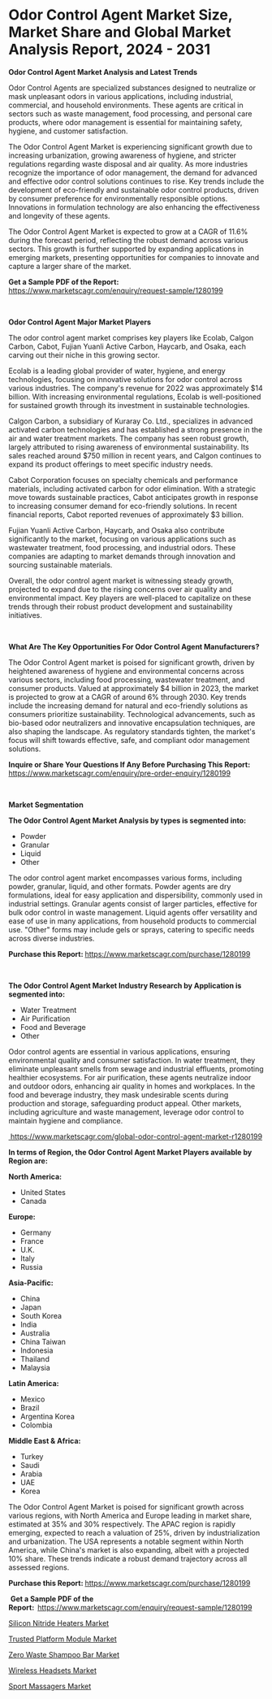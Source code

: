 <p><h1>Odor Control Agent Market Size, Market Share and Global Market Analysis Report, 2024 - 2031</h1></p><p><strong>Odor Control Agent Market Analysis and Latest Trends</strong></p>
<p><p>Odor Control Agents are specialized substances designed to neutralize or mask unpleasant odors in various applications, including industrial, commercial, and household environments. These agents are critical in sectors such as waste management, food processing, and personal care products, where odor management is essential for maintaining safety, hygiene, and customer satisfaction.</p><p>The Odor Control Agent Market is experiencing significant growth due to increasing urbanization, growing awareness of hygiene, and stricter regulations regarding waste disposal and air quality. As more industries recognize the importance of odor management, the demand for advanced and effective odor control solutions continues to rise. Key trends include the development of eco-friendly and sustainable odor control products, driven by consumer preference for environmentally responsible options. Innovations in formulation technology are also enhancing the effectiveness and longevity of these agents.</p><p>The Odor Control Agent Market is expected to grow at a CAGR of 11.6% during the forecast period, reflecting the robust demand across various sectors. This growth is further supported by expanding applications in emerging markets, presenting opportunities for companies to innovate and capture a larger share of the market.</p></p>
<p><strong>Get a Sample PDF of the Report:&nbsp;</strong> <a href="https://www.marketscagr.com/enquiry/request-sample/1280199?utm_campaign=1261&utm_medium=2&utm_source=Github&utm_content=ia&utm_term=29092024&utm_id=odor-control-agent">https://www.marketscagr.com/enquiry/request-sample/1280199</a></p>
<p>&nbsp;</p>
<p><strong>Odor Control Agent Major Market Players</strong></p>
<p><p>The odor control agent market comprises key players like Ecolab, Calgon Carbon, Cabot, Fujian Yuanli Active Carbon, Haycarb, and Osaka, each carving out their niche in this growing sector.</p><p>Ecolab is a leading global provider of water, hygiene, and energy technologies, focusing on innovative solutions for odor control across various industries. The company's revenue for 2022 was approximately $14 billion. With increasing environmental regulations, Ecolab is well-positioned for sustained growth through its investment in sustainable technologies.</p><p>Calgon Carbon, a subsidiary of Kuraray Co. Ltd., specializes in advanced activated carbon technologies and has established a strong presence in the air and water treatment markets. The company has seen robust growth, largely attributed to rising awareness of environmental sustainability. Its sales reached around $750 million in recent years, and Calgon continues to expand its product offerings to meet specific industry needs.</p><p>Cabot Corporation focuses on specialty chemicals and performance materials, including activated carbon for odor elimination. With a strategic move towards sustainable practices, Cabot anticipates growth in response to increasing consumer demand for eco-friendly solutions. In recent financial reports, Cabot reported revenues of approximately $3 billion.</p><p>Fujian Yuanli Active Carbon, Haycarb, and Osaka also contribute significantly to the market, focusing on various applications such as wastewater treatment, food processing, and industrial odors. These companies are adapting to market demands through innovation and sourcing sustainable materials.</p><p>Overall, the odor control agent market is witnessing steady growth, projected to expand due to the rising concerns over air quality and environmental impact. Key players are well-placed to capitalize on these trends through their robust product development and sustainability initiatives.</p></p>
<p>&nbsp;</p>
<p><strong>What Are The Key Opportunities For Odor Control Agent Manufacturers?</strong></p>
<p><p>The Odor Control Agent market is poised for significant growth, driven by heightened awareness of hygiene and environmental concerns across various sectors, including food processing, wastewater treatment, and consumer products. Valued at approximately $4 billion in 2023, the market is projected to grow at a CAGR of around 6% through 2030. Key trends include the increasing demand for natural and eco-friendly solutions as consumers prioritize sustainability. Technological advancements, such as bio-based odor neutralizers and innovative encapsulation techniques, are also shaping the landscape. As regulatory standards tighten, the market's focus will shift towards effective, safe, and compliant odor management solutions.</p></p>
<p><strong>Inquire or Share Your Questions If Any Before Purchasing This Report:</strong> <a href="https://www.marketscagr.com/enquiry/pre-order-enquiry/1280199?utm_campaign=1261&utm_medium=2&utm_source=Github&utm_content=ia&utm_term=29092024&utm_id=odor-control-agent">https://www.marketscagr.com/enquiry/pre-order-enquiry/1280199</a></p>
<p>&nbsp;</p>
<p><strong>Market Segmentation</strong></p>
<p><strong>The Odor Control Agent Market Analysis by types is segmented into:</strong></p>
<p><ul><li>Powder</li><li>Granular</li><li>Liquid</li><li>Other</li></ul></p>
<p><p>The odor control agent market encompasses various forms, including powder, granular, liquid, and other formats. Powder agents are dry formulations, ideal for easy application and dispersibility, commonly used in industrial settings. Granular agents consist of larger particles, effective for bulk odor control in waste management. Liquid agents offer versatility and ease of use in many applications, from household products to commercial use. "Other" forms may include gels or sprays, catering to specific needs across diverse industries.</p></p>
<p><strong>Purchase this Report:&nbsp;</strong><a href="https://www.marketscagr.com/purchase/1280199?utm_campaign=1261&utm_medium=2&utm_source=Github&utm_content=ia&utm_term=29092024&utm_id=odor-control-agent">https://www.marketscagr.com/purchase/1280199</a></p>
<p>&nbsp;</p>
<p><strong>The Odor Control Agent Market Industry Research by Application is segmented into:</strong></p>
<p><ul><li>Water Treatment</li><li>Air Purification</li><li>Food and Beverage</li><li>Other</li></ul></p>
<p><p>Odor control agents are essential in various applications, ensuring environmental quality and consumer satisfaction. In water treatment, they eliminate unpleasant smells from sewage and industrial effluents, promoting healthier ecosystems. For air purification, these agents neutralize indoor and outdoor odors, enhancing air quality in homes and workplaces. In the food and beverage industry, they mask undesirable scents during production and storage, safeguarding product appeal. Other markets, including agriculture and waste management, leverage odor control to maintain hygiene and compliance.</p></p>
<p><a href="https://www.marketscagr.com/global-odor-control-agent-market-r1280199?utm_campaign=1261&utm_medium=2&utm_source=Github&utm_content=ia&utm_term=29092024&utm_id=odor-control-agent">&nbsp;https://www.marketscagr.com/global-odor-control-agent-market-r1280199</a></p>
<p><strong>In terms of Region, the Odor Control Agent Market Players available by Region are:</strong></p>
<p>
    <p> <strong> North America: </strong>
        <ul>
            <li>United States</li>
            <li>Canada</li>
        </ul>
        </p> 
    <p> <strong> Europe: </strong>
        <ul>
            <li>Germany</li>
            <li>France</li>
            <li>U.K.</li>
            <li>Italy</li>
            <li>Russia</li>
        </ul>
        </p> 
    <p> <strong> Asia-Pacific: </strong>
        <ul>
            <li>China</li>
            <li>Japan</li>
            <li>South Korea</li>
            <li>India</li>
            <li>Australia</li>
            <li>China Taiwan</li>
            <li>Indonesia</li>
            <li>Thailand</li>
            <li>Malaysia</li>
        </ul>
        </p> 
    <p> <strong> Latin America: </strong>
        <ul>
            <li>Mexico</li>
            <li>Brazil</li>
            <li>Argentina Korea</li>
            <li>Colombia</li>
        </ul>
        </p> 
    <p> <strong> Middle East & Africa: </strong>
        <ul>
            <li>Turkey</li>
            <li>Saudi</li>
            <li>Arabia</li>
            <li>UAE</li>
            <li>Korea</li>
        </ul>
    </p>
    </p>
<p><p>The Odor Control Agent Market is poised for significant growth across various regions, with North America and Europe leading in market share, estimated at 35% and 30% respectively. The APAC region is rapidly emerging, expected to reach a valuation of 25%, driven by industrialization and urbanization. The USA represents a notable segment within North America, while China's market is also expanding, albeit with a projected 10% share. These trends indicate a robust demand trajectory across all assessed regions.</p></p>
<p><strong>Purchase this Report: </strong><a href="https://www.marketscagr.com/purchase/1280199?utm_campaign=1261&utm_medium=2&utm_source=Github&utm_content=ia&utm_term=29092024&utm_id=odor-control-agent">https://www.marketscagr.com/purchase/1280199</a></p>
<p>&nbsp;<strong>Get a Sample PDF of the Report:&nbsp;&nbsp;</strong><a href="https://www.marketscagr.com/enquiry/request-sample/1280199?utm_campaign=1261&utm_medium=2&utm_source=Github&utm_content=ia&utm_term=29092024&utm_id=odor-control-agent">https://www.marketscagr.com/enquiry/request-sample/1280199</a></p>
<p><strong></strong></p>
<p><p><a href="https://issuu.com/reportprime-2/docs/silicon-nitride-heaters-market-size_7d4beb6c19681b?utm_campaign=1261&utm_medium=2&utm_source=Github&utm_content=ia&utm_term=29092024&utm_id=odor-control-agent">Silicon Nitride Heaters Market</a></p><p><a href="https://issuu.com/reportprime-2/docs/trusted-platform-module-market-size_ccb6d0f28c06a5?utm_campaign=1261&utm_medium=2&utm_source=Github&utm_content=ia&utm_term=29092024&utm_id=odor-control-agent">Trusted Platform Module Market</a></p><p><a href="https://www.linkedin.com/pulse/comprehensive-look-product-type-rosemarycacao-buttercedarwood-d3c5c?utm_campaign=1261&utm_medium=2&utm_source=Github&utm_content=ia&utm_term=29092024&utm_id=odor-control-agent">Zero Waste Shampoo Bar Market</a></p><p><a href="https://www.linkedin.com/pulse/wireless-headsets-market-insights-products-regional-analysis-h8tec?utm_campaign=1261&utm_medium=2&utm_source=Github&utm_content=ia&utm_term=29092024&utm_id=odor-control-agent">Wireless Headsets Market</a></p><p><a href="https://www.linkedin.com/pulse/how-sport-massagers-market-evolve-growth-analysis-year-2024-r4bic?utm_campaign=1261&utm_medium=2&utm_source=Github&utm_content=ia&utm_term=29092024&utm_id=odor-control-agent">Sport Massagers Market</a></p></p>